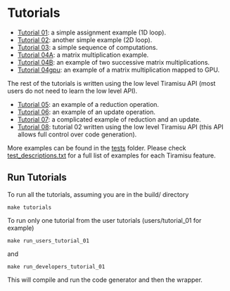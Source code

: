 # Tutorials

- [Tutorial 01](developers/tutorial_01/tutorial_01.cpp): a simple assignment example (1D loop).
- [Tutorial 02](developers/tutorial_02/tutorial_02.cpp): another simple example (2D loop).
- [Tutorial 03](developers/tutorial_03/tutorial_03.cpp): a simple sequence of computations.
- [Tutorial 04A](developers/tutorial_04A/tutorial_04A.cpp): a matrix multiplication example.
- [Tutorial 04B](developers/tutorial_04B/tutorial_04B.cpp): an example of two successive matrix multiplications.
- [Tutorial 04gpu](developers/tutorial_04gpu/tutorial_04gpu.cpp): an example of a matrix multiplication mapped to GPU.

The rest of the tutorials is written using the low level Tiramisu API (most users do not need to learn the low level API).

- [Tutorial 05](developers/tutorial_05/tutorial_05.cpp): an example of a reduction operation.
- [Tutorial 06](developers/tutorial_06/tutorial_06.cpp): an example of an update operation.
- [Tutorial 07](developers/tutorial_07/tutorial_07.cpp): a complicated example of reduction and an update.
- [Tutorial 08](developers/tutorial_08/tutorial_08.cpp): tutorial 02 written using the low level Tiramisu API (this API allows full control over code generation).

More examples can be found in the [tests](../tests/) folder. Please check [test_descriptions.txt](../tests/test_descriptions.txt) for a full list of examples for each Tiramisu feature.

## Run Tutorials

To run all the tutorials, assuming you are in the build/ directory

    make tutorials
    
To run only one tutorial from the user tutorials (users/tutorial_01 for example)

    make run_users_tutorial_01

and

    make run_developers_tutorial_01
    
This will compile and run the code generator and then the wrapper.

